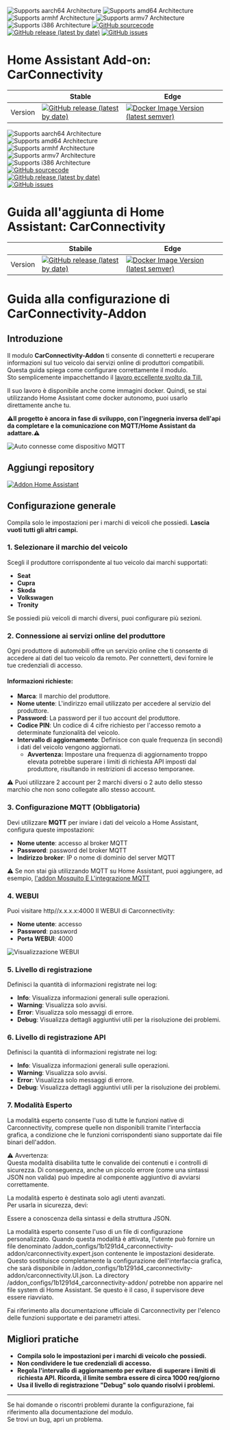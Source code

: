 ![Supports aarch64 Architecture][aarch64-shield]
![Supports amd64 Architecture][amd64-shield]
![Supports armhf Architecture][armhf-shield]
![Supports armv7 Architecture][armv7-shield]
![Supports i386 Architecture][i386-shield]
[![GitHub sourcecode](https://img.shields.io/badge/Source-GitHub-green)](https://github.com/Pulpyyyy/carconnectivity-addon/)
[![GitHub release (latest by date)](https://img.shields.io/github/v/release/Pulpyyyy/carconnectivity-addon)](https://github.com/Pulpyyyy/carconnectivity-addon/releases/latest)
[![GitHub issues](https://img.shields.io/github/issues/Pulpyyyy/carconnectivity-addon)](https://github.com/Pulpyyyy/carconnectivity-addon/issues)

[aarch64-shield]: https://img.shields.io/badge/aarch64-yes-green.svg
[amd64-shield]: https://img.shields.io/badge/amd64-yes-green.svg
[armhf-shield]: https://img.shields.io/badge/armhf-yes-green.svg
[armv7-shield]: https://img.shields.io/badge/armv7-yes-green.svg
[i386-shield]: https://img.shields.io/badge/i386-yes-green.svg

# Home Assistant Add-on: CarConnectivity

|         | Stable                                                                                                                         | Edge                                                                                                                                         |
| ------- | ------------------------------------------------------------------------------------------------------------------------------ | -------------------------------------------------------------------------------------------------------------------------------------------- |
| Version | [![GitHub release (latest by date)](https://img.shields.io/docker/v/pulpyyyy/carconnectivity-addon-amd64?&sort=date&label=&style=for-the-badge)](https://github.com/pulpyyyy/carconnectivity-addon/releases) | [![Docker Image Version (latest semver)](https://img.shields.io/docker/v/pulpyyyy/carconnectivity-addon-edge-amd64?&sort=date&label=&style=for-the-badge)](https://github.com/Pulpyyyy/carconnectivity-addon/blob/main/carconnectivity-addon-edge/CHANGELOG.md) |





![Supports aarch64 Architecture][aarch64-shield]  
![Supports amd64 Architecture][amd64-shield]  
![Supports armhf Architecture][armhf-shield]  
![Supports armv7 Architecture][armv7-shield]  
![Supports i386 Architecture][i386-shield]  
[![GitHub sourcecode](https://img.shields.io/badge/Source-GitHub-green)](https://github.com/Pulpyyyy/carconnectivity-addon/)  
[![GitHub release (latest by date)](https://img.shields.io/github/v/release/Pulpyyyy/carconnectivity-addon)](https://github.com/Pulpyyyy/carconnectivity-addon/releases/latest)  
[![GitHub issues](https://img.shields.io/github/issues/Pulpyyyy/carconnectivity-addon)](https://github.com/Pulpyyyy/carconnectivity-addon/issues)  

[aarch64-shield]: https://img.shields.io/badge/aarch64-yes-green.svg  
[amd64-shield]: https://img.shields.io/badge/amd64-yes-green.svg  
[armhf-shield]: https://img.shields.io/badge/armhf-yes-green.svg  
[armv7-shield]: https://img.shields.io/badge/armv7-yes-green.svg  
[i386-shield]: https://img.shields.io/badge/i386-yes-green.svg  

# Guida all'aggiunta di Home Assistant: CarConnectivity  

|         | Stabile                                                                                                                         | Edge                                                                                                                                         |  
| ------- | ------------------------------------------------------------------------------------------------------------------------------ | -------------------------------------------------------------------------------------------------------------------------------------------- |  
| Version | [![GitHub release (latest by date)](https://img.shields.io/docker/v/pulpyyyy/carconnectivity-addon-amd64?&sort=date&label=&style=for-the-badge)](https://github.com/pulpyyyy/carconnectivity-addon/releases) | [![Docker Image Version (latest semver)](https://img.shields.io/docker/v/pulpyyyy/carconnectivity-addon-edge-amd64?&sort=date&label=&style=for-the-badge)](https://github.com/Pulpyyyy/carconnectivity-addon/blob/main/carconnectivity-addon-edge/CHANGELOG.md) |  

# Guida alla configurazione di CarConnectivity-Addon  

## Introduzione  

Il modulo **CarConnectivity-Addon** ti consente di connetterti e recuperare informazioni sul tuo veicolo dai servizi online di produttori compatibili. Questa guida spiega come configurare correttamente il modulo.  
Sto semplicemente impacchettando il [lavoro eccellente svolto da Till.](https://github.com/tillsteinbach/CarConnectivity)  

Il suo lavoro è disponibile anche come immagini docker. Quindi, se stai utilizzando Home Assistant come docker autonomo, puoi usarlo direttamente anche tu.  

**⚠️Il progetto è ancora in fase di sviluppo, con l'ingegneria inversa dell'api da completare e la comunicazione con MQTT/Home Assistant da adattare.⚠️**  

![Auto connesse come dispositivo MQTT](https://raw.githubusercontent.com/Pulpyyyy/carconnectivity-addon/refs/heads/main/img/mqtt_device.png)  

## Aggiungi repository  

[![Addon Home Assistant](https://raw.githubusercontent.com/Pulpyyyy/carconnectivity-addon/refs/heads/main/.github/img/addon-ha.svg)](https://my.home-assistant.io/redirect/supervisor_add_addon_repository/?repository_url=https%3A%2F%2Fgithub.com%2FPulpyyyy%2Fcarconnectivity-addon)  

## Configurazione generale  

Compila solo le impostazioni per i marchi di veicoli che possiedi. **Lascia vuoti tutti gli altri campi.**  

### 1. Selezionare il marchio del veicolo  
Scegli il produttore corrispondente al tuo veicolo dai marchi supportati:  
- **Seat**  
- **Cupra**  
- **Skoda**  
- **Volkswagen**  
- **Tronity**  

Se possiedi più veicoli di marchi diversi, puoi configurare più sezioni.  

### 2. Connessione ai servizi online del produttore  
Ogni produttore di automobili offre un servizio online che ti consente di accedere ai dati del tuo veicolo da remoto. Per connetterti, devi fornire le tue credenziali di accesso.  

#### Informazioni richieste:  
- **Marca**: Il marchio del produttore.  
- **Nome utente**: L'indirizzo email utilizzato per accedere al servizio del produttore.  
- **Password**: La password per il tuo account del produttore.  
- **Codice PIN**: Un codice di 4 cifre richiesto per l'accesso remoto a determinate funzionalità del veicolo.  
- **Intervallo di aggiornamento**: Definisce con quale frequenza (in secondi) i dati del veicolo vengono aggiornati.  
  - **Avvertenza:** Impostare una frequenza di aggiornamento troppo elevata potrebbe superare i limiti di richiesta API imposti dal produttore, risultando in restrizioni di accesso temporanee.  

⚠️ Puoi utilizzare 2 account per 2 marchi diversi o 2 auto dello stesso marchio che non sono collegate allo stesso account.  

### 3. Configurazione MQTT (Obbligatoria)  
Devi utilizzare **MQTT** per inviare i dati del veicolo a Home Assistant, configura queste impostazioni:  
- **Nome utente**: accesso al broker MQTT  
- **Password**: password del broker MQTT  
- **Indirizzo broker**: IP o nome di dominio del server MQTT  

⚠️ Se non stai già utilizzando MQTT su Home Assistant, puoi aggiungere, ad esempio, [l'addon Mosquito E L'integrazione MQTT](https://www.home-assistant.io/integrations/mqtt)  

### 4. WEBUI  
Puoi visitare http//x.x.x.x:4000 Il WEBUI di Carconnectivity:  
- **Nome utente**: accesso  
- **Password**: password  
- **Porta WEBUI**: 4000  

![Visualizzazione WEBUI](https://raw.githubusercontent.com/Pulpyyyy/carconnectivity-addon/refs/heads/main/img/webui_view.jpeg)  

### 5. Livello di registrazione  
Definisci la quantità di informazioni registrate nei log:  
- **Info**: Visualizza informazioni generali sulle operazioni.  
- **Warning**: Visualizza solo avvisi.  
- **Error**: Visualizza solo messaggi di errore.  
- **Debug**: Visualizza dettagli aggiuntivi utili per la risoluzione dei problemi.  

### 6. Livello di registrazione API  
Definisci la quantità di informazioni registrate nei log:  
- **Info**: Visualizza informazioni generali sulle operazioni.  
- **Warning**: Visualizza solo avvisi.  
- **Error**: Visualizza solo messaggi di errore.  
- **Debug**: Visualizza dettagli aggiuntivi utili per la risoluzione dei problemi.  

### 7. Modalità Esperto  
La modalità esperto consente l'uso di tutte le funzioni native di Carconnectivity, comprese quelle non disponibili tramite l'interfaccia grafica, a condizione che le funzioni corrispondenti siano supportate dai file binari dell'addon.  

⚠️ Avvertenza:  
Questa modalità disabilita tutte le convalide dei contenuti e i controlli di sicurezza. Di conseguenza, anche un piccolo errore (come una sintassi JSON non valida) può impedire al componente aggiuntivo di avviarsi correttamente.  

La modalità esperto è destinata solo agli utenti avanzati.  
Per usarla in sicurezza, devi:  

Essere a conoscenza della sintassi e della struttura JSON.  

La modalità esperto consente l'uso di un file di configurazione personalizzato. Quando questa modalità è attivata, l'utente può fornire un file denominato /addon_configs/1b1291d4_carconnectivity-addon/carconnectivity.expert.json contenente le impostazioni desiderate. Questo sostituisce completamente la configurazione dell'interfaccia grafica, che sarà disponibile in /addon_configs/1b1291d4_carconnectivity-addon/carconnectivity.UI.json. La directory /addon_configs/1b1291d4_carconnectivity-addon/ potrebbe non apparire nel file system di Home Assistant. Se questo è il caso, il supervisore deve essere riavviato.  

Fai riferimento alla documentazione ufficiale di Carconnectivity per l'elenco delle funzioni supportate e dei parametri attesi.  

## Migliori pratiche  
- **Compila solo le impostazioni per i marchi di veicolo che possiedi.**  
- **Non condividere le tue credenziali di accesso.**  
- **Regola l'intervallo di aggiornamento per evitare di superare i limiti di richiesta API. Ricorda, il limite sembra essere di circa 1000 req/giorno**  
- **Usa il livello di registrazione "Debug" solo quando risolvi i problemi.**  

---  

Se hai domande o riscontri problemi durante la configurazione, fai riferimento alla documentazione del modulo.  
Se trovi un bug, apri un problema.